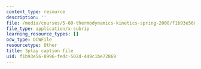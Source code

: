 ```yaml
---
content_type: resource
description: ''
file: /media/courses/5-60-thermodynamics-kinetics-spring-2008/f1b93e568996fedc502d449c1be72869_oKwGNgCTd-Q.srt
file_type: application/x-subrip
learning_resource_types: []
ocw_type: OCWFile
resourcetype: Other
title: 3play caption file
uid: f1b93e56-8996-fedc-502d-449c1be72869
---
```

